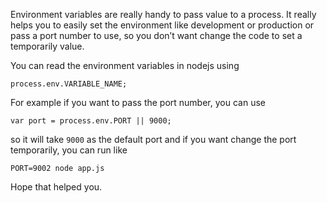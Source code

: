 Environment variables are really handy to pass value to a process. It really helps you to easily set the environment like development or production or pass a port number to use, so you don’t want change the code to set a temporarily value.

You can read the environment variables in nodejs using

    process.env.VARIABLE_NAME;

For example if you want to pass the port number, you can use

    var port = process.env.PORT || 9000;

so it will take `9000` as the default port and if you want change the port temporarily, you can run like

    PORT=9002 node app.js

Hope that helped you.

